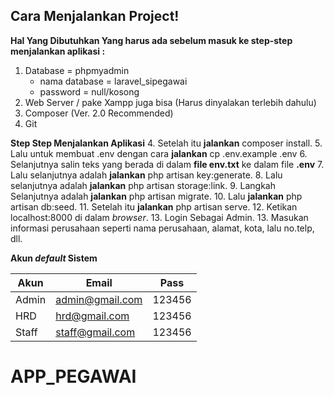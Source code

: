 ## Cara Menjalankan Project!
 
 **Hal Yang Dibutuhkan Yang harus ada sebelum masuk ke step-step menjalankan aplikasi :**
1. Database = phpmyadmin 
    * nama database = laravel_sipegawai
    * password = null/kosong
2. Web Server / pake Xampp juga bisa (Harus dinyalakan terlebih dahulu)
3. Composer (Ver. 2.0 Recommended)
4. Git 



**Step Step Menjalankan Aplikasi**
4. Setelah itu **jalankan** composer install.
5. Lalu untuk membuat .env dengan cara **jalankan** cp .env.example .env
6. Selanjutnya salin teks yang berada di dalam **file env.txt** ke dalam file **.env**
7. Lalu selanjutnya adalah **jalankan** php artisan key:generate.
8. Lalu selanjutnya adalah **jalankan** php artisan storage:link.
9. Langkah Selanjutnya adalah **jalankan** php artisan migrate.
10. Lalu **jalankan** php artisan db:seed.
11. Setelah itu **jalankan** php artisan serve.
12. Ketikan localhost:8000 di dalam *browser*.
13. Login Sebagai Admin.
13. Masukan informasi perusahaan seperti nama perusahaan, alamat, kota, lalu no.telp, dll.



**Akun *default* Sistem**

| Akun  | Email | Pass |
| ----- | ----- | ---------|
| Admin   | admin@gmail.com  | 123456|
| HRD | hrd@gmail.com | 123456|
| Staff | staff@gmail.com | 123456|

# APP_PEGAWAI
